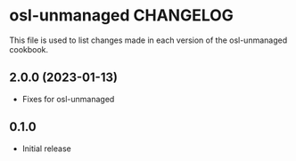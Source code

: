 # osl-unmanaged CHANGELOG

This file is used to list changes made in each version of the osl-unmanaged cookbook.

2.0.0 (2023-01-13)
------------------
- Fixes for osl-unmanaged

## 0.1.0

- Initial release
